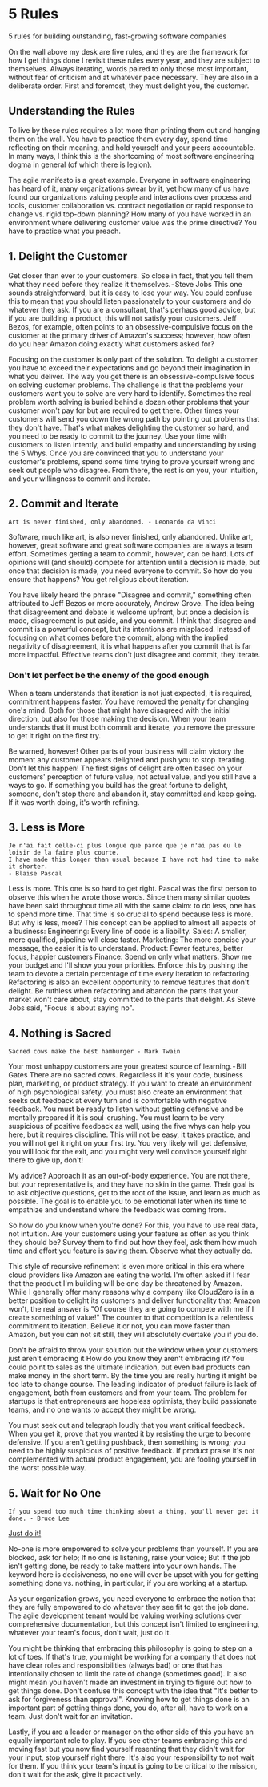 # 5 Rules
5 rules for building outstanding, fast-growing software companies

On the wall above my desk are five rules, and they are the framework for how I get things done
I revisit these rules every year, and they are subject to themselves. Always iterating, words paired to only those most important, without fear of criticism and at whatever pace necessary. They are also in a deliberate order. First and foremost, they must delight you, the customer.

## Understanding the Rules
To live by these rules requires a lot more than printing them out and hanging them on the wall. You have to practice them every day, spend time reflecting on their meaning, and hold yourself and your peers accountable. In many ways, I think this is the shortcoming of most software engineering dogma in general (of which there is legion). 

The agile manifesto is a great example. Everyone in software engineering has heard of it, many organizations swear by it, yet how many of us have found our organizations valuing people and interactions over process and tools, customer collaboration vs. contract negotiation or rapid response to change vs. rigid top-down planning? How many of you have worked in an environment where delivering customer value was the prime directive? You have to practice what you preach.

## 1. Delight the Customer
Get closer than ever to your customers. So close in fact, that you tell them what they need before they realize it themselves. - Steve Jobs
This one sounds straightforward, but it is easy to lose your way. You could confuse this to mean that you should listen passionately to your customers and do whatever they ask. If you are a consultant, that's perhaps good advice, but if you are building a product, this will not satisfy your customers. Jeff Bezos, for example, often points to an obsessive-compulsive focus on the customer at the primary driver of Amazon's success; however, how often do you hear Amazon doing exactly what customers asked for?

Focusing on the customer is only part of the solution. To delight a customer, you have to exceed their expectations and go beyond their imagination in what you deliver. The way you get there is an obsessive-compulsive focus on solving customer problems. The challenge is that the problems your customers want you to solve are very hard to identify. Sometimes the real problem worth solving is buried behind a dozen other problems that your customer won't pay for but are required to get there. Other times your customers will send you down the wrong path by pointing out problems that they don't have. That's what makes delighting the customer so hard, and you need to be ready to commit to the journey. Use your time with customers to listen intently, and build empathy and understanding by using the 5 Whys. Once you are convinced that you to understand your customer's problems, spend some time trying to prove yourself wrong and seek out people who disagree. From there, the rest is on you, your intuition, and your willingness to commit and iterate.

## 2. Commit and Iterate
    Art is never finished, only abandoned. - Leonardo da Vinci
Software, much like art, is also never finished, only abandoned. Unlike art, however, great software and great software companies are always a team effort. Sometimes getting a team to commit, however, can be hard. Lots of opinions will (and should) compete for attention until a decision is made, but once that decision is made, you need everyone to commit. So how do you ensure that happens? You get religious about iteration.

You have likely heard the phrase "Disagree and commit," something often attributed to Jeff Bezos or more accurately, Andrew Grove. The idea being that disagreement and debate is welcome upfront, but once a decision is made, disagreement is put aside, and you commit. I think that disagree and commit is a powerful concept, but its intentions are misplaced. Instead of focusing on what comes before the commit, along with the implied negativity of disagreement, it is what happens after you commit that is far more impactful. Effective teams don't just disagree and commit, they iterate.

### Don't let perfect be the enemy of the good enough
When a team understands that iteration is not just expected, it is required, commitment happens faster. You have removed the penalty for changing one's mind. Both for those that might have disagreed with the initial direction, but also for those making the decision. When your team understands that it must both commit and iterate, you remove the pressure to get it right on the first try.

Be warned, however! Other parts of your business will claim victory the moment any customer appears delighted and push you to stop iterating. Don't let this happen! The first signs of delight are often based on your customers' perception of future value, not actual value, and you still have a ways to go.
If something you build has the great fortune to delight, someone, don't stop there and abandon it, stay committed and keep going. If it was worth doing, it's worth refining.

## 3. Less is More
    Je n'ai fait celle-ci plus longue que parce que je n'ai pas eu le loisir de la faire plus courte. 
    I have made this longer than usual because I have not had time to make it shorter.
    - Blaise Pascal
Less is more. This one is so hard to get right. Pascal was the first person to observe this when he wrote those words. Since then many similar quotes have been said throughout time all with the same claim: to do less, one has to spend more time. That time is so crucial to spend because less is more.
But why is less, more? This concept can be applied to almost all aspects of a business:
Engineering: Every line of code is a liability.
Sales: A smaller, more qualified, pipeline will close faster.
Marketing: The more concise your message, the easier it is to understand.
Product: Fewer features, better focus, happier customers
Finance: Spend on only what matters. Show me your budget and I'll show you your priorities.
Enforce this by pushing the team to devote a certain percentage of time every iteration to refactoring. Refactoring is also an excellent opportunity to remove features that don't delight. Be ruthless when refactoring and abandon the parts that your market won't care about, stay committed to the parts that delight. As Steve Jobs said, "Focus is about saying no".

## 4. Nothing is Sacred
    Sacred cows make the best hamburger - Mark Twain
Your most unhappy customers are your greatest source of learning. - Bill Gates
There are no sacred cows. Regardless if it's your code, business plan, marketing, or product strategy. If you want to create an environment of high psychological safety, you must also create an environment that seeks out feedback at every turn and is comfortable with negative feedback. You must be ready to listen without getting defensive and be mentally prepared if it is soul-crushing. You must learn to be very suspicious of positive feedback as well, using the five whys can help you here, but it requires discipline. This will not be easy, it takes practice, and you will not get it right on your first try. You very likely will get defensive, you will look for the exit, and you might very well convince yourself right there to give up, don't!

My advice? Approach it as an out-of-body experience. You are not there, but your representative is, and they have no skin in the game. Their goal is to ask objective questions, get to the root of the issue, and learn as much as possible. The goal is to enable you to be emotional later when its time to empathize and understand where the feedback was coming from.

So how do you know when you're done? For this, you have to use real data, not intuition. Are your customers using your feature as often as you think they should be? Survey them to find out how they feel, ask them how much time and effort you feature is saving them. Observe what they actually do.

This style of recursive refinement is even more critical in this era where cloud providers like Amazon are eating the world. I'm often asked if I fear that the product I'm building will be one day be threatened by Amazon. While I generally offer many reasons why a company like CloudZero is in a better position to delight its customers and deliver functionality that Amazon won't, the real answer is "Of course they are going to compete with me if I create something of value!" The counter to that competition is a relentless commitment to iteration. Believe it or not, you can move faster than Amazon, but you can not sit still, they will absolutely overtake you if you do.

Don't be afraid to throw your solution out the window when your customers just aren't embracing it
How do you know they aren't embracing it? You could point to sales as the ultimate indication, but even bad products can make money in the short term. By the time you are really hurting it might be too late to change course. The leading indicator of product failure is lack of engagement, both from customers and from your team. The problem for startups is that entrepreneurs are hopeless optimists, they build passionate teams, and no one wants to accept they might be wrong.

You must seek out and telegraph loudly that you want critical feedback. When you get it, prove that you wanted it by resisting the urge to become defensive. If you aren't getting pushback, then something is wrong; you need to be highly suspicious of positive feedback. If product praise it's not complemented with actual product engagement, you are fooling yourself in the worst possible way.

## 5. Wait for No One
    If you spend too much time thinking about a thing, you'll never get it done. - Bruce Lee

[Just do it!](https://www.youtube.com/watch?v=ZXsQAXx_ao0)

No-one is more empowered to solve your problems than yourself. If you are blocked, ask for help; If no one is listening, raise your voice; But if the job isn't getting done, be ready to take matters into your own hands. The keyword here is decisiveness, no one will ever be upset with you for getting something done vs. nothing, in particular, if you are working at a startup.

As your organization grows, you need everyone to embrace the notion that they are fully empowered to do whatever they see fit to get the job done. The agile development tenant would be valuing working solutions over comprehensive documentation, but this concept isn't limited to engineering, whatever your team's focus, don't wait, just do it.

You might be thinking that embracing this philosophy is going to step on a lot of toes. If that's true, you might be working for a company that does not have clear roles and responsibilities (always bad) or one that has intentionally chosen to limit the rate of change (sometimes good). It also might mean you haven't made an investment in trying to figure out how to get things done. Don't confuse this concept with the idea that "It's better to ask for forgiveness than approval". Knowing how to get things done is an important part of getting things done, you do, after all, have to work on a team. Just don't wait for an invitation. 

Lastly, if you are a leader or manager on the other side of this you have an equally important role to play. If you see other teams embracing this and moving fast but you now find yourself resenting that they didn't wait for your input, stop yourself right there. It's also your responsibility to not wait for them. If you think your team's input is going to be critical to the mission, don't wait for the ask, give it proactively.
